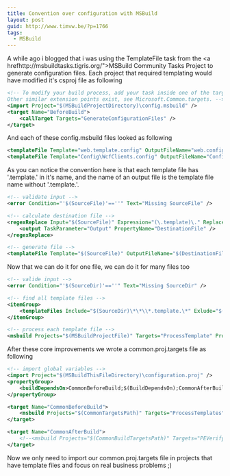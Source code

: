 ```yaml
---
title: Convention over configuration with MSBuild
layout: post
guid: http://www.timvw.be/?p=1766
tags:
  - MSBuild
---
```

A while ago i blogged that i was using the TemplateFile task from the <a hrefhttp://msbuildtasks.tigris.org/">MSBuild Community Tasks Project</a> to generate configuration files. Each project that required templating would have modified it's csproj file as following

```xml
<!-- To modify your build process, add your task inside one of the targets below and uncomment it.
Other similar extension points exist, see Microsoft.Common.targets. -->
<import Project="$(MSBuildProjectDirectory)\config.msbuild" />
<target Name="BeforeBuild">
	<callTarget Targets="GenerateConfigurationFiles" />
</target>
```

And each of these config.msbuild files looked as following

```xml 
<templateFile Template="web.template.config" OutputFileName="web.config" Tokens="@(TemplateTokens)" />
<templateFile Template="Config\WcfClients.config" OutputFileName="Config\WcfClients.config" Tokens="@(TemplateTokens)" />
```

As you can notice the convention here is that each template file has '.template.' in it's name, and the name of an output file is the template file name without '.template.'.

```xml
<!-- validate input -->
<error Condition="'$(SourceFile)'==''" Text="Missing SourceFile" />

<!-- calculate destination file -->
<regexReplace Input="$(SourceFile)" Expression="(\.template)\." Replacement="." Count="1">
	<output TaskParameter="Output" PropertyName="DestinationFile" />
</regexReplace>

<!-- generate file -->
<templateFile Template="$(SourceFile)" OutputFileName="$(DestinationFile)" Tokens="@(TemplateTokens)" />
```

Now that we can do it for one file, we can do it for many files too

```xml 
<!-- valide input -->
<error Condition="'$(SourceDir)'==''" Text="Missing SourceDir" />

<!-- find all template files -->
<itemGroup>
	<templateFiles Include="$(SourceDir)\*\*\\*.template.\*" Exlude="$(SourceDir)\\*\*\\*.svn*" />
</itemGroup>

<!-- process each template file -->
<msbuild Projects="$(MSBuildProjectFile)" Targets="ProcessTemplate" Properties="SourceFile=%(TemplateFiles.FullPath)" />
```

After these core improvements we wrote a common.proj.targets file as following

```xml 
<!-- import global variables -->
<import Project="$(MSBuildThisFileDirectory)\configuration.proj" />
<propertyGroup>
	<buildDependsOn>CommonBeforeBuild;$(BuildDependsOn);CommonAfterBuild</buildDependsOn> 
</propertyGroup> 

<target Name="CommonBeforeBuild">
	<msbuild Projects="$(CommonTargetsPath)" Targets="ProcessTemplates" Properties="SourceDir=$(MSBuildProjectDirectory)" />
</target>

<target Name="CommonAfterBuild">
	<!--<msbuild Projects="$(CommonBuildTargetsPath)" Targets="PEVerify" Properties="SourceFile=$(TargetPath)" />-->
</target> 
```

Now we only need to import our common.proj.targets file in projects that have template files and focus on real business problems ;)
